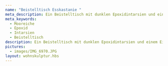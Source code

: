 ```yaml
---
name: "Beistelltisch Esskastanie "
meta_description: Ein Beistelltisch mit dunklen Epoxidintarsien und einem Eisenfuß.
meta_keywords:
  - Mooreiche
  - Epoxid
  - Intarsien
  - Beistelltisch
description: Ein Beistelltisch mit dunklen Epoxidintarsien und einem Eisenfuß.
pictures:
  - images/IMG_6970.JPG
layout: wohnskulptur.hbs
---
```

